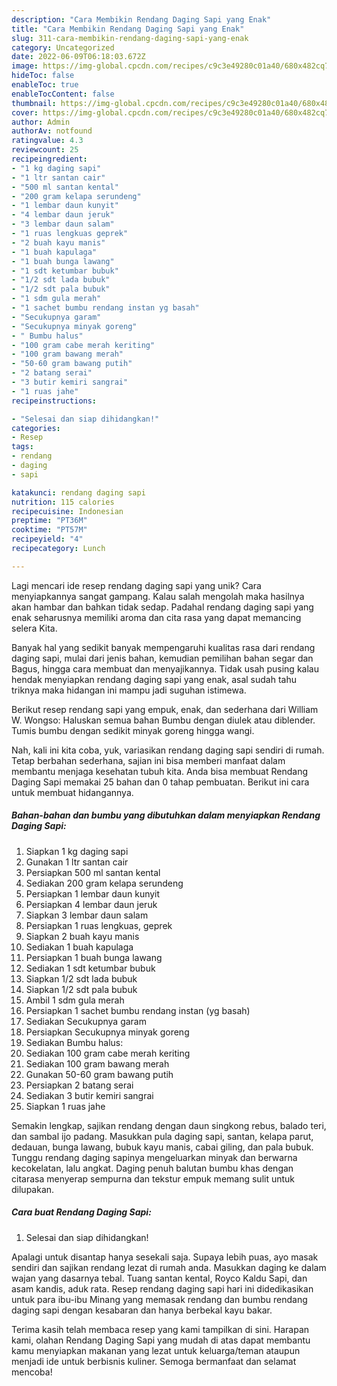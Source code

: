 ```yaml
---
description: "Cara Membikin Rendang Daging Sapi yang Enak"
title: "Cara Membikin Rendang Daging Sapi yang Enak"
slug: 311-cara-membikin-rendang-daging-sapi-yang-enak
category: Uncategorized
date: 2022-06-09T06:18:03.672Z
image: https://img-global.cpcdn.com/recipes/c9c3e49280c01a40/680x482cq70/rendang-daging-sapi-foto-resep-utama.jpg
hideToc: false
enableToc: true
enableTocContent: false
thumbnail: https://img-global.cpcdn.com/recipes/c9c3e49280c01a40/680x482cq70/rendang-daging-sapi-foto-resep-utama.jpg
cover: https://img-global.cpcdn.com/recipes/c9c3e49280c01a40/680x482cq70/rendang-daging-sapi-foto-resep-utama.jpg
author: Admin
authorAv: notfound
ratingvalue: 4.3
reviewcount: 25
recipeingredient:
- "1 kg daging sapi"
- "1 ltr santan cair"
- "500 ml santan kental"
- "200 gram kelapa serundeng"
- "1 lembar daun kunyit"
- "4 lembar daun jeruk"
- "3 lembar daun salam"
- "1 ruas lengkuas geprek"
- "2 buah kayu manis"
- "1 buah kapulaga"
- "1 buah bunga lawang"
- "1 sdt ketumbar bubuk"
- "1/2 sdt lada bubuk"
- "1/2 sdt pala bubuk"
- "1 sdm gula merah"
- "1 sachet bumbu rendang instan yg basah"
- "Secukupnya garam"
- "Secukupnya minyak goreng"
- " Bumbu halus"
- "100 gram cabe merah keriting"
- "100 gram bawang merah"
- "50-60 gram bawang putih"
- "2 batang serai"
- "3 butir kemiri sangrai"
- "1 ruas jahe"
recipeinstructions:

- "Selesai dan siap dihidangkan!"
categories:
- Resep
tags:
- rendang
- daging
- sapi

katakunci: rendang daging sapi 
nutrition: 115 calories
recipecuisine: Indonesian
preptime: "PT36M"
cooktime: "PT57M"
recipeyield: "4"
recipecategory: Lunch

---
```





Lagi mencari ide resep rendang daging sapi yang unik? Cara menyiapkannya sangat gampang. Kalau salah mengolah maka hasilnya akan hambar dan bahkan tidak sedap. Padahal rendang daging sapi yang enak seharusnya memiliki aroma dan cita rasa yang dapat memancing selera Kita.





Banyak hal yang sedikit banyak mempengaruhi kualitas rasa dari rendang daging sapi, mulai dari jenis bahan, kemudian pemilihan bahan segar dan Bagus, hingga cara membuat dan menyajikannya. Tidak usah pusing kalau hendak menyiapkan rendang daging sapi yang enak,      asal sudah tahu triknya maka hidangan ini mampu jadi suguhan istimewa.














Berikut resep rendang sapi yang empuk, enak, dan sederhana dari William W. Wongso: Haluskan semua bahan Bumbu dengan diulek atau diblender. Tumis bumbu dengan sedikit minyak goreng hingga wangi.






Nah, kali ini kita coba, yuk, variasikan rendang daging sapi sendiri di rumah. Tetap berbahan sederhana, sajian ini bisa memberi manfaat dalam membantu menjaga kesehatan tubuh kita. Anda bisa membuat Rendang Daging Sapi memakai 25 bahan dan 0 tahap pembuatan. Berikut ini cara untuk membuat hidangannya.

<!--inarticleads1-->

##### Bahan-bahan dan bumbu yang dibutuhkan dalam menyiapkan Rendang Daging Sapi:

1. Siapkan 1 kg daging sapi
1. Gunakan 1 ltr santan cair
1. Persiapkan 500 ml santan kental
1. Sediakan 200 gram kelapa serundeng
1. Persiapkan 1 lembar daun kunyit
1. Persiapkan 4 lembar daun jeruk
1. Siapkan 3 lembar daun salam
1. Persiapkan 1 ruas lengkuas, geprek
1. Siapkan 2 buah kayu manis
1. Sediakan 1 buah kapulaga
1. Persiapkan 1 buah bunga lawang
1. Sediakan 1 sdt ketumbar bubuk
1. Siapkan 1/2 sdt lada bubuk
1. Siapkan 1/2 sdt pala bubuk
1. Ambil 1 sdm gula merah
1. Persiapkan 1 sachet bumbu rendang instan (yg basah)
1. Sediakan Secukupnya garam
1. Persiapkan Secukupnya minyak goreng
1. Sediakan  Bumbu halus:
1. Sediakan 100 gram cabe merah keriting
1. Sediakan 100 gram bawang merah
1. Gunakan 50-60 gram bawang putih
1. Persiapkan 2 batang serai
1. Sediakan 3 butir kemiri sangrai
1. Siapkan 1 ruas jahe


Semakin lengkap, sajikan rendang dengan daun singkong rebus, balado teri, dan sambal ijo padang. Masukkan pula daging sapi, santan, kelapa parut, dedauan, bunga lawang, bubuk kayu manis, cabai giling, dan pala bubuk. Tunggu rendang daging sapinya mengeluarkan minyak dan berwarna kecokelatan, lalu angkat. Daging penuh balutan bumbu khas dengan citarasa menyerap sempurna dan tekstur empuk memang sulit untuk dilupakan. 

<!--inarticleads2-->

##### Cara buat Rendang Daging Sapi:


1. Selesai dan siap dihidangkan!

Apalagi untuk disantap hanya sesekali saja. Supaya lebih puas, ayo masak sendiri dan sajikan rendang lezat di rumah anda. Masukkan daging ke dalam wajan yang dasarnya tebal. Tuang santan kental, Royco Kaldu Sapi, dan asam kandis, aduk rata. Resep rendang daging sapi hari ini didedikasikan untuk para ibu-ibu Minang yang memasak rendang dan bumbu rendang daging sapi dengan kesabaran dan hanya berbekal kayu bakar. 

Terima kasih telah membaca resep yang kami tampilkan di sini. Harapan kami, olahan Rendang Daging Sapi yang mudah di atas dapat membantu kamu menyiapkan makanan yang lezat untuk keluarga/teman ataupun menjadi ide untuk berbisnis kuliner. Semoga bermanfaat dan selamat mencoba!

